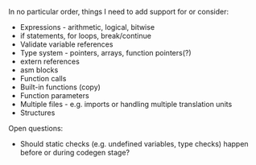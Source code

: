 In no particular order, things I need to add support for or consider:

- Expressions - arithmetic, logical, bitwise
- if statements, for loops, break/continue
- Validate variable references
- Type system - pointers, arrays, function pointers(?)
- extern references
- asm blocks
- Function calls
- Built-in functions (copy)
- Function parameters
- Multiple files - e.g. imports or handling multiple translation units
- Structures

Open questions:

- Should static checks (e.g. undefined variables, type checks) happen before or during codegen stage?